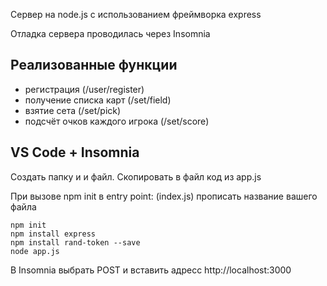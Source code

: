 Сервер на node.js с использованием фреймворка express

Отладка сервера проводилась через Insomnia
## Реализованные функции
- регистрация (/user/register)
- получение списка карт (/set/field)
- взятие сета (/set/pick)
- подсчёт очков каждого игрока (/set/score)

##  VS Code + Insomnia
Создать папку и и файл. Скопировать в файл код из app.js

При вызове npm init в entry point: (index.js) прописать название вашего файла
```
npm init
npm install express
npm install rand-token --save
node app.js
```
В Insomnia выбрать POST  и вставить адресс http://localhost:3000
